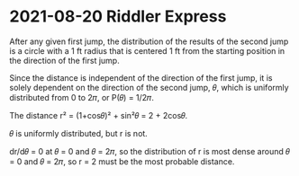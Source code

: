 2021-08-20 Riddler Express
==========================
After any given first jump, the distribution of the results of the second
jump is a circle with a 1 ft radius that is centered 1 ft from the starting
position in the direction of the first jump.

Since the distance is independent of the direction of the first jump, it
is solely dependent on the direction of the second jump, 𝜃, which is
uniformly distributed from 0 to 2𝜋, or P(𝜃) = 1/2𝜋.

The distance r² = (1+cos𝜃)² + sin²𝜃 = 2 + 2cos𝜃.

𝜃 is uniformly distributed, but r is not.

dr/d𝜃 = 0 at 𝜃 = 0 and 𝜃 = 2𝜋, so the distribution of r is most dense
around 𝜃 = 0 and 𝜃 = 2𝜋, so r = 2 must be the most probable distance.
